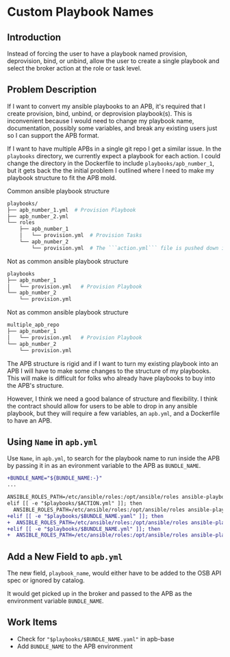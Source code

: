 # Custom Playbook Names

## Introduction
Instead of forcing the user to have a playbook named provision, deprovision,
bind, or unbind, allow the user to create a single playbook and select the
broker action at the role or task level.


## Problem Description
If I want to convert my ansible playbooks to an APB, it's required that I create
provision, bind, unbind, or deprovision playbook(s). This is inconvenient
because I would need to change my playbook name, documentation, possibly some
variables, and break any existing users just so I can support the APB format.

If I want to have multiple APBs in a single git repo I get a similar issue.
In the ```playbooks``` directory, we currently expect a playbook for each
action.  I could change the directory in the Dockerfile to include
```playbooks/apb_number_1```, but it gets back the the initial problem I
outlined where I need to make my playbook structure to fit the APB mold.

Common ansible playbook structure
```bash
playbooks/
├── apb_number_1.yml  # Provision Playbook
├── apb_number_2.yml
└── roles
    ├── apb_number_1
    │   └── provision.yml  # Provision Tasks
    └── apb_number_2
        └── provision.yml  # The ```action.yml``` file is pushed down in the directory structure
```

Not as common ansible playbook structure
```bash
playbooks
├── apb_number_1
│   └── provision.yml   # Provision Playbook
└── apb_number_2
    └── provision.yml
```

Not as common ansible playbook structure
```bash
multiple_apb_repo
├── apb_number_1
│   └── provision.yml   # Provision Playbook
└── apb_number_2
    └── provision.yml
```

The APB structure is rigid and if I want to turn my existing playbook into
an APB I will have to make some changes to the structure of my playbooks.
This will make is difficult for folks who already have playbooks to buy into
the APB's structure.

However, I think we need a good balance of structure and flexibility.  I think
the contract should allow for users to be able to drop in any ansible playbook,
but they will require a few variables, an ```apb.yml```, and a Dockerfile
to have an APB.

## Using ```Name``` in ```apb.yml```
Use ```Name```, in ```apb.yml```, to search for the playbook name to run inside
the APB by passing it in as an evironment variable to the APB as
```BUNDLE_NAME```.

```diff
+BUNDLE_NAME="${BUNDLE_NAME:-}"
...

ANSIBLE_ROLES_PATH=/etc/ansible/roles:/opt/ansible/roles ansible-playbook $playbooks/$ACTION.yaml "${@}" ${extra_args}
elif [[ -e "$playbooks/$ACTION.yml" ]]; then
  ANSIBLE_ROLES_PATH=/etc/ansible/roles:/opt/ansible/roles ansible-playbook $playbooks/$ACTION.yml  "${@}" ${extra_args}
+elif [[ -e "$playbooks/$BUNDLE_NAME.yaml" ]]; then
+  ANSIBLE_ROLES_PATH=/etc/ansible/roles:/opt/ansible/roles ansible-playbook $playbooks/$BUNDLE_NAME.yaml "${@}" ${extra_args} -e action=$ACTION
+elif [[ -e "$playbooks/$BUNDLE_NAME.yml" ]]; then
+  ANSIBLE_ROLES_PATH=/etc/ansible/roles:/opt/ansible/roles ansible-playbook $playbooks/$BUNDLE_NAME.yml "${@}" ${extra_args} -e action=$ACTION
```

## Add a New Field to ```apb.yml```
The new field, ```playbook_name```, would either have to be added to the OSB API
spec or ignored by catalog.

It would get picked up in the broker and passed to the APB as the environment
variable ```BUNDLE_NAME```.

## Work Items
 - Check for ```"$playbooks/$BUNDLE_NAME.yaml"``` in apb-base
 - Add ```BUNDLE_NAME``` to the APB environment
